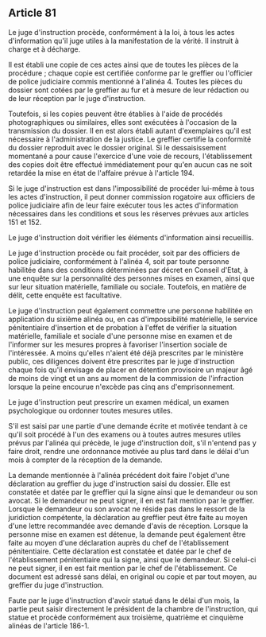 Article 81
----
Le juge d'instruction procède, conformément à la loi, à tous les actes
d'information qu'il juge utiles à la manifestation de la vérité. Il instruit à
charge et à décharge.

Il est établi une copie de ces actes ainsi que de toutes les pièces de la
procédure ; chaque copie est certifiée conforme par le greffier ou l'officier de
police judiciaire commis mentionné à l'alinéa 4. Toutes les pièces du dossier
sont cotées par le greffier au fur et à mesure de leur rédaction ou de leur
réception par le juge d'instruction.

Toutefois, si les copies peuvent être établies à l'aide de procédés
photographiques ou similaires, elles sont exécutées à l'occasion de la
transmission du dossier. Il en est alors établi autant d'exemplaires qu'il est
nécessaire à l'administration de la justice. Le greffier certifie la conformité
du dossier reproduit avec le dossier original. Si le dessaisissement momentané a
pour cause l'exercice d'une voie de recours, l'établissement des copies doit
être effectué immédiatement pour qu'en aucun cas ne soit retardée la mise en
état de l'affaire prévue à l'article 194.

Si le juge d'instruction est dans l'impossibilité de procéder lui-même à tous
les actes d'instruction, il peut donner commission rogatoire aux officiers de
police judiciaire afin de leur faire exécuter tous les actes d'information
nécessaires dans les conditions et sous les réserves prévues aux articles 151 et
152.

Le juge d'instruction doit vérifier les éléments d'information ainsi recueillis.

Le juge d'instruction procède ou fait procéder, soit par des officiers de police
judiciaire, conformément à l'alinéa 4, soit par toute personne habilitée dans
des conditions déterminées par décret en Conseil d'Etat, à une enquête sur la
personnalité des personnes mises en examen, ainsi que sur leur situation
matérielle, familiale ou sociale. Toutefois, en matière de délit, cette enquête
est facultative.

Le juge d'instruction peut également commettre une personne habilitée en
application du sixième alinéa ou, en cas d'impossibilité matérielle, le service
pénitentiaire d'insertion et de probation à l'effet de vérifier la situation
matérielle, familiale et sociale d'une personne mise en examen et de l'informer
sur les mesures propres à favoriser l'insertion sociale de l'intéressée. A moins
qu'elles n'aient été déjà prescrites par le ministère public, ces diligences
doivent être prescrites par le juge d'instruction chaque fois qu'il envisage de
placer en détention provisoire un majeur âgé de moins de vingt et un ans au
moment de la commission de l'infraction lorsque la peine encourue n'excède pas
cinq ans d'emprisonnement.

Le juge d'instruction peut prescrire un examen médical, un examen psychologique
ou ordonner toutes mesures utiles.

S'il est saisi par une partie d'une demande écrite et motivée tendant à ce qu'il
soit procédé à l'un des examens ou à toutes autres mesures utiles prévus par
l'alinéa qui précède, le juge d'instruction doit, s'il n'entend pas y faire
droit, rendre une ordonnance motivée au plus tard dans le délai d'un mois à
compter de la réception de la demande.

La demande mentionnée à l'alinéa précédent doit faire l'objet d'une déclaration
au greffier du juge d'instruction saisi du dossier. Elle est constatée et datée
par le greffier qui la signe ainsi que le demandeur ou son avocat. Si le
demandeur ne peut signer, il en est fait mention par le greffier. Lorsque le
demandeur ou son avocat ne réside pas dans le ressort de la juridiction
compétente, la déclaration au greffier peut être faite au moyen d'une lettre
recommandée avec demande d'avis de réception. Lorsque la personne mise en examen
est détenue, la demande peut également être faite au moyen d'une déclaration
auprès du chef de l'établissement pénitentiaire. Cette déclaration est constatée
et datée par le chef de l'établissement pénitentiaire qui la signe, ainsi que le
demandeur. Si celui-ci ne peut signer, il en est fait mention par le chef de
l'établissement. Ce document est adressé sans délai, en original ou copie et par
tout moyen, au greffier du juge d'instruction.

Faute par le juge d'instruction d'avoir statué dans le délai d'un mois, la
partie peut saisir directement le président de la chambre de l'instruction, qui
statue et procède conformément aux troisième, quatrième et cinquième alinéas de
l'article 186-1.

